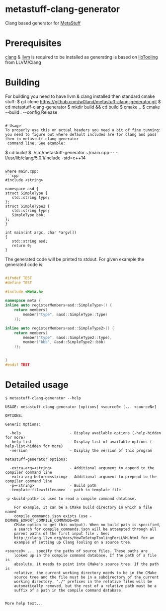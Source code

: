 # metastuff-clang-generator
Clang based generator for [MetaStuff](https://github.com/eliasdaler/MetaStuff)

# Prerequisites
[clang](https://clang.llvm.org/) & [llvm](https://llvm.org/) is required to be installed as generating is based on [libTooling](https://clang.llvm.org/docs/LibTooling.html) from LLVM/Clang

# Building
For building you need to have llvm & clang installed then standard cmake stuff: 
$ git clone https://github.com/w0land/metastuff-clang-generator.git
$ cd metastuff-clang-generator
$ mkdir build && cd build
$ cmake ..
$ cmake --build . --config Release
```

# Usage
To properly use this on actual headers you need a bit of fine tunning: you need to figure out where default includes are for clang and pass them to metastuff-clang-generator
 command line. See example: 
 ```
 $ cd build/
 $ ./src/metastuff-generator ~/main.cpp -- -I/usr/lib/clang/5.0.1/include -std=c++14
 ```
 
 where main.cpp: 
 ```cpp
 #include <string>

namespace asd {
struct SimpleType {
    std::string type;
};
struct SimpleType2 {
    std::string type;
    SimpleType bbb;
};
}

int main(int argc, char *argv[])
{
    std::string asd;
    return 0;
}
```

The generated code will be printed to stdout. 
For given example the generated code is: 
```cpp

#ifndef TEST
#define TEST

#include <Meta.h>

namespace meta {
inline auto registerMembers<asd::SimpleType>() {
    return members(
        member("type", &asd::SimpleType::type)
    )};

inline auto registerMembers<asd::SimpleType2>() {
    return members(
        member("type", &asd::SimpleType2::type),
        member("bbb", &asd::SimpleType2::bbb)
    )};


}
#endif TEST

```

# Detailed usage 
```
$ metastuff-clang-generator --help

USAGE: metastuff-clang-generator [options] <source0> [... <sourceN>]

OPTIONS:

Generic Options:

  -help                      - Display available options (-help-hidden for more)
  -help-list                 - Display list of available options (-help-list-hidden for more)
  -version                   - Display the version of this program

metastuff-generator options:

  -extra-arg=<string>        - Additional argument to append to the compiler command line
  -extra-arg-before=<string> - Additional argument to prepend to the compiler command line
  -p=<string>                - Build path
  -template-file=<filename>  - path to template file

-p <build-path> is used to read a compile command database.

	For example, it can be a CMake build directory in which a file named
	compile_commands.json exists (use -DCMAKE_EXPORT_COMPILE_COMMANDS=ON
	CMake option to get this output). When no build path is specified,
	a search for compile_commands.json will be attempted through all
	parent paths of the first input file . See:
	http://clang.llvm.org/docs/HowToSetupToolingForLLVM.html for an
	example of setting up Clang Tooling on a source tree.

<source0> ... specify the paths of source files. These paths are
	looked up in the compile command database. If the path of a file is
	absolute, it needs to point into CMake's source tree. If the path is
	relative, the current working directory needs to be in the CMake
	source tree and the file must be in a subdirectory of the current
	working directory. "./" prefixes in the relative files will be
	automatically removed, but the rest of a relative path must be a
	suffix of a path in the compile command database.


More help text...
```
